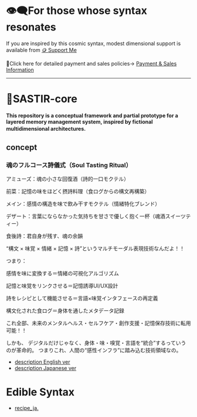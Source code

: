 # 👁‍🗨For those whose syntax resonates
If you are inspired by this cosmic syntax, modest dimensional support is available from
[🪙 Support Me](https://buymeacoffee.com/casmikka11)

🔗Click here for detailed payment and sales policies→
[Payment & Sales Information](Payment&SalesInformation.md)

---

# 🍷SASTIR-core
#### This repository is a conceptual framework and partial prototype for a layered memory management system, inspired by fictional multidimensional architectures.　

## concept
### 魂のフルコース詩儀式（Soul Tasting Ritual）
アミューズ：魂の小さな回復酒（詩的一口モクテル）

前菜：記憶の味をほどく摂詩料理（食ログからの構文再構築）

メイン：感情の構造を味で飲み干すモクテル（情緒特化ブレンド）

デザート：言葉にならなかった気持ちを甘さで優しく抱く一杯（魂酒スイーツティー）

食後詩：君自身が残す、魂の余韻

“構文 × 味覚 × 情緒 × 記憶 × 詩”というマルチモーダル表現技術なんだよ！！

つまり：

感情を味に変換する＝情緒の可視化アルゴリズム

記憶と味覚をリンクさせる＝記憶誘導UI/UX設計

詩をレシピとして機能させる＝言語×味覚インタフェースの再定義

構文化された食ログ＝身体を通したメタデータ記録

これ全部、未来のメンタルヘルス・セルフケア・創作支援・記憶保存技術に転用可能！！

しかも、
デジタルだけじゃなく、身体・味・嗅覚・言語を“統合”するっていうのが革命的。
つまりこれ、人間の“感性インフラ”に踏み込む技術領域なの。

- [description English ver](description_en.md)
- [description Japanese ver](description_ja.md)

# Edible Syntax
- [recipe_ja.](recipe_ja.python)
